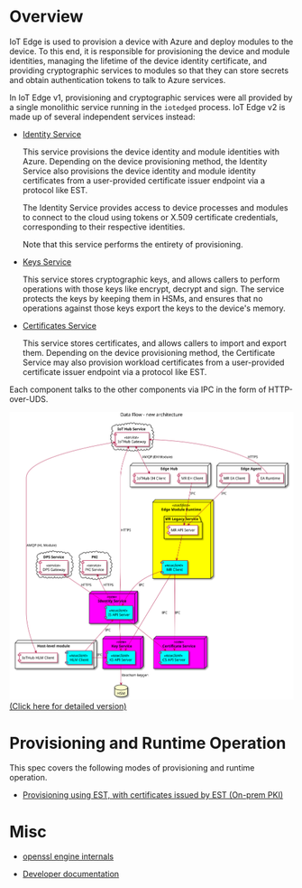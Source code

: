 # Overview

IoT Edge is used to provision a device with Azure and deploy modules to the device. To this end, it is responsible for provisioning the device and module identities, managing the lifetime of the device identity certificate, and providing cryptographic services to modules so that they can store secrets and obtain authentication tokens to talk to Azure services.

In IoT Edge v1, provisioning and cryptographic services were all provided by a single monolithic service running in the `iotedged` process. IoT Edge v2 is made up of several independent services instead:

- [Identity Service](identity-service.md)

    This service provisions the device identity and module identities with Azure. Depending on the device provisioning method, the Identity Service also provisions the device identity and module identity certificates from a user-provided certificate issuer endpoint via a protocol like EST. 

    The Identity Service provides access to device processes and modules to connect to the cloud using tokens or X.509 certificate credentials, corresponding to their respective identities.

    Note that this service performs the entirety of provisioning.

- [Keys Service](keys-service.md)

    This service stores cryptographic keys, and allows callers to perform operations with those keys like encrypt, decrypt and sign. The service protects the keys by keeping them in HSMs, and ensures that no operations against those keys export the keys to the device's memory.


- [Certificates Service](certificates-service.md)

    This service stores certificates, and allows callers to import and export them. Depending on the device provisioning method, the Certificate Service may also provision workload certificates from a user-provided certificate issuer endpoint via a protocol like EST.


Each component talks to the other components via IPC in the form of HTTP-over-UDS.

![New component overview](img/new-component-overview-simple.svg)
[(Click here for detailed version)](img/new-component-overview-detailed.svg)


# Provisioning and Runtime Operation

This spec covers the following modes of provisioning and runtime operation.

- [Provisioning using EST, with certificates issued by EST (On-prem PKI)](est-ca.md)


# Misc

- [openssl engine internals](openssl-engine-internals.md)

- [Developer documentation](dev/_index.md)
